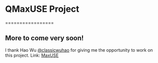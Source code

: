 # QMaxUSE Project
=================

## More to come very soon!

I thank Hao Wu [@classicwuhao](https://github.com/classicwuhao) for giving me the opportunity to work on this project.
Link: [MaxUSE](https://github.com/classicwuhao/maxuse)
